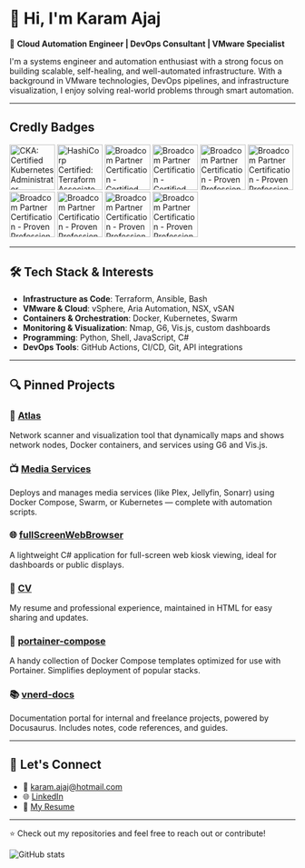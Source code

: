 # 👋 Hi, I'm Karam Ajaj

🚀 **Cloud Automation Engineer | DevOps Consultant | VMware Specialist**

I'm a systems engineer and automation enthusiast with a strong focus on building scalable, self-healing, and well-automated infrastructure. With a background in VMware technologies, DevOps pipelines, and infrastructure visualization, I enjoy solving real-world problems through smart automation.

---

## Credly Badges

<!--START_SECTION:badges-->
<a href="https://www.credly.com/badges/83866c55-20f3-4213-bf06-b666a70556be" title="CKA: Certified Kubernetes Administrator"><img src="https://images.credly.com/size/80x80/images/8b8ed108-e77d-4396-ac59-2504583b9d54/cka_from_cncfsite__281_29.png" alt="CKA: Certified Kubernetes Administrator" width="80" height="80"></a>
<a href="https://www.credly.com/badges/2771045d-6b7e-4c0b-b200-9fa40fa82175" title="HashiCorp Certified: Terraform Associate (003)"><img src="https://images.credly.com/size/80x80/images/0dc62494-dc94-469a-83af-e35309f27356/blob" alt="HashiCorp Certified: Terraform Associate (003)" width="80" height="80"></a>
<a href="https://www.credly.com/badges/0acc810c-5965-48e3-bf84-cbf0726e7d6a" title="Broadcom Partner Certification - Certified Expert - VCF Automation - Pre-Sales"><img src="https://images.credly.com/size/80x80/images/f012eba4-8fe7-4e77-87c5-961ff84d0de1/blob" alt="Broadcom Partner Certification - Certified Expert - VCF Automation - Pre-Sales" width="80" height="80"></a>
<a href="https://www.credly.com/badges/b857a767-04d5-48ea-ac1d-75a92b975109" title="Broadcom Partner Certification - Certified Expert - VMware vSphere - Pre-Sales"><img src="https://images.credly.com/size/80x80/images/066b8c3d-b4c8-4573-88a3-8ef4427be99a/blob" alt="Broadcom Partner Certification - Certified Expert - VMware vSphere - Pre-Sales" width="80" height="80"></a>
<a href="https://www.credly.com/badges/8041548b-dda2-4aeb-9ff7-1d429a51b806" title="Broadcom Partner Certification - Proven Professional - VCF Automation - Architecture"><img src="https://images.credly.com/size/80x80/images/271fc07e-8679-4b00-a790-3655394067e1/blob" alt="Broadcom Partner Certification - Proven Professional - VCF Automation - Architecture" width="80" height="80"></a>
<a href="https://www.credly.com/badges/679de095-7a89-48f0-bd7b-57e70a26ad6d" title="Broadcom Partner Certification - Proven Professional - VCF Automation - Implementation"><img src="https://images.credly.com/size/80x80/images/f8d7480e-fe78-4574-867f-691077dc3c1f/blob" alt="Broadcom Partner Certification - Proven Professional - VCF Automation - Implementation" width="80" height="80"></a>
<a href="https://www.credly.com/badges/6b828cb7-d383-4189-a809-f81b2455232f" title="Broadcom Partner Certification - Proven Professional - VCF Automation - Support"><img src="https://images.credly.com/size/80x80/images/cccb99c5-55d1-493f-b177-395028cd6320/blob" alt="Broadcom Partner Certification - Proven Professional - VCF Automation - Support" width="80" height="80"></a>
<a href="https://www.credly.com/badges/2b9b03b3-36d2-4dea-af18-e20375ed032f" title="Broadcom Partner Certification - Proven Professional - VMware vSphere - Architecture"><img src="https://images.credly.com/size/80x80/images/a32a36b6-882e-4d17-9b21-77efa6f06e14/blob" alt="Broadcom Partner Certification - Proven Professional - VMware vSphere - Architecture" width="80" height="80"></a>
<a href="https://www.credly.com/badges/a7359dc6-f6d1-42ef-b44a-8755d1c1e301" title="Broadcom Partner Certification - Proven Professional - VMware vSphere - Implementation"><img src="https://images.credly.com/size/80x80/images/4dadc99d-6011-4869-9809-8d355d31342e/blob" alt="Broadcom Partner Certification - Proven Professional - VMware vSphere - Implementation" width="80" height="80"></a>
<a href="https://www.credly.com/badges/ebbfd02c-781b-4325-83f0-6dcc777271d1" title="Broadcom Partner Certification - Proven Professional - VMware vSphere - Support"><img src="https://images.credly.com/size/80x80/images/6499ae1b-0434-41be-8196-48faf30c1b63/blob" alt="Broadcom Partner Certification - Proven Professional - VMware vSphere - Support" width="80" height="80"></a>
<!--END_SECTION:badges-->

---

## 🛠️ Tech Stack & Interests

- **Infrastructure as Code**: Terraform, Ansible, Bash
- **VMware & Cloud**: vSphere, Aria Automation, NSX, vSAN
- **Containers & Orchestration**: Docker, Kubernetes, Swarm
- **Monitoring & Visualization**: Nmap, G6, Vis.js, custom dashboards
- **Programming**: Python, Shell, JavaScript, C#
- **DevOps Tools**: GitHub Actions, CI/CD, Git, API integrations

---

## 🔍 Pinned Projects

### 📡 [Atlas](https://github.com/karam-ajaj/atlas)
Network scanner and visualization tool that dynamically maps and shows network nodes, Docker containers, and services using G6 and Vis.js. 

### 📺 [Media Services](https://github.com/karam-ajaj/media_services)
Deploys and manages media services (like Plex, Jellyfin, Sonarr) using Docker Compose, Swarm, or Kubernetes — complete with automation scripts.

### 🌐 [fullScreenWebBrowser](https://github.com/karam-ajaj/fullScreenWebBrowser)
A lightweight C# application for full-screen web kiosk viewing, ideal for dashboards or public displays.

### 📄 [CV](https://github.com/karam-ajaj/CV)
My resume and professional experience, maintained in HTML for easy sharing and updates.

### 🧰 [portainer-compose](https://github.com/karam-ajaj/portainer-compose)
A handy collection of Docker Compose templates optimized for use with Portainer. Simplifies deployment of popular stacks.

### 📚 [vnerd-docs](https://github.com/karam-ajaj/vnerd-docs)
Documentation portal for internal and freelance projects, powered by Docusaurus. Includes notes, code references, and guides.

---

## 💬 Let's Connect

- 📧 [karam.ajaj@hotmail.com](mailto:karam.ajaj@hotmail.com)
- 🌐 [LinkedIn](https://www.linkedin.com/in/karam-ajaj/)
- 📂 [My Resume](https://cv.vnerd.nl)

---

⭐ Check out my repositories and feel free to reach out or contribute!



![GitHub stats](https://github-readme-stats.vercel.app/api?username=karam-ajaj&show_icons=true&theme=highcontrast)
